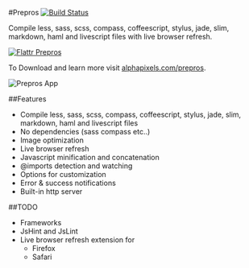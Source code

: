 #Prepros
[![Build Status](https://travis-ci.org/sbspk/Prepros.png?branch=master)](https://travis-ci.org/sbspk/Prepros)

Compile less, sass, scss, compass, coffeescript, stylus, jade, slim, markdown, haml and livescript files with live browser refresh.

[![Flattr Prepros](http://api.flattr.com/button/flattr-badge-large.png)](http://flattr.com/thing/1417937/sbspkPrepros-on-GitHub)

To Download and learn more visit [alphapixels.com/prepros](http://alphapixels.com/prepros).

![Prepros App](http://alphapixels.com/prepros/img/prepros.jpg)


##Features
* Compile less, sass, scss, compass, coffeescript, stylus, jade, slim, markdown, haml and livescript files
* No dependencies (sass compass etc..)
* Image optimization
* Live browser refresh
* Javascript minification and concatenation
* @imports detection and watching
* Options for customization
* Error & success notifications
* Built-in http server

##TODO
* Frameworks
* JsHint and JsLint
* Live browser refresh extension for
  * Firefox
  * Safari
